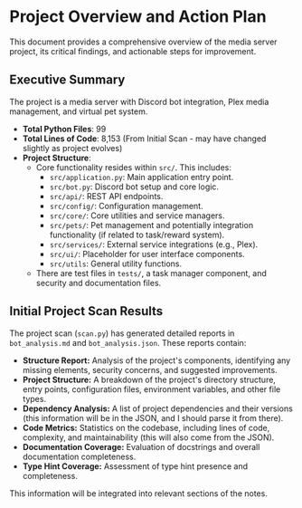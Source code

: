 # Project Overview and Action Plan

This document provides a comprehensive overview of the media server project, its critical findings, and actionable steps for improvement.

## Executive Summary

The project is a media server with Discord bot integration, Plex media management, and virtual pet system.

-   **Total Python Files**: 99
-   **Total Lines of Code**: 8,153 (From Initial Scan - may have changed slightly as project evolves)
-   **Project Structure**:
    -   Core functionality resides within `src/`. This includes:
        -   `src/application.py`: Main application entry point.
        -   `src/bot.py`: Discord bot setup and core logic.
        -   `src/api/`: REST API endpoints.
        -   `src/config/`: Configuration management.
        -   `src/core/`: Core utilities and service managers.
        -   `src/pets/`: Pet management and potentially integration functionality (if related to task/reward system).
        -   `src/services/`: External service integrations (e.g., Plex).
        -   `src/ui/`: Placeholder for user interface components.
        -  `src/utils`: General utility functions.
    - There are test files in `tests/`, a task manager component, and security and documentation files.

## Initial Project Scan Results

The project scan (`scan.py`) has generated detailed reports in `bot_analysis.md` and `bot_analysis.json`. These reports contain:

- **Structure Report:** Analysis of the project's components, identifying any missing elements, security concerns, and suggested improvements.
- **Project Structure:** A breakdown of the project's directory structure, entry points, configuration files, environment variables, and other file types.
- **Dependency Analysis:** A list of project dependencies and their versions (this information will be in the JSON, and I should parse it from there).
- **Code Metrics:** Statistics on the codebase, including lines of code, complexity, and maintainability (this will also come from the JSON).
- **Documentation Coverage:** Evaluation of docstrings and overall documentation completeness.
- **Type Hint Coverage:** Assessment of type hint presence and completeness.

This information will be integrated into relevant sections of the notes.